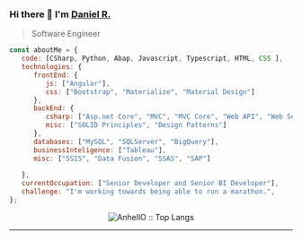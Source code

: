 ### Hi there 👋 I'm [Daniel R.](https://github.com/hdanielra)
> Software Engineer 



```javascript
const aboutMe = {
   code: [CSharp, Python, Abap, Javascript, Typescript, HTML, CSS ],
   technologies: {
      frontEnd: {
         js: ["Angular"],
         css: ["Bootstrap", "Materialize", "Material Design"]
      },
      backEnd: {
         csharp: ["Asp.net Core", "MVC", "MVC Core", "Web API", "Web Services", "WCF", "LinQ", "Entity Framework"],
         misc: ["SOLID Principles", "Design Patterns"]
      },
      databases: ["MySQL", "SQLServer", "BigQuery"],
      businessInteligence: ["Tableau"],
      misc: ["SSIS", "Data Fusion", "SSAS", "SAP"]
      
   },
   currentOccupation: ["Senior Developer and Senior BI Developer"],
   challenge: "I'm working towards being able to run a marathon.",
};
```


<p align="center"><img src="https://github-readme-stats.vercel.app/api/top-langs/?username=hdanielra&langs_count=10&theme=tokyonight&layout=compact" alt="AnhellO :: Top Langs" /></p>


---
